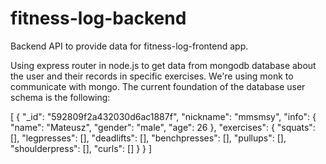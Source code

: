 # fitness-log-backend
Backend API to provide data for fitness-log-frontend app.

Using express router in node.js to get data from mongodb database about the user and their records in specific exercises. We're using monk to communicate with mongo. The current foundation of the database user schema is the following:

[
  {
    "_id": "592809f2a432030d6ac1887f",
    "nickname": "mmsmsy",
    "info": {
      "name": "Mateusz",
      "gender": "male",
      "age": 26
    },
    "exercises": {
      "squats": [],
      "legpresses": [],
      "deadlifts": [],
      "benchpresses": [],
      "pullups": [],
      "shoulderpress": [],
      "curls": []
    }
  }
]
